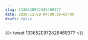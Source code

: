 ```yaml
---
slug: 1336520972426469377
date: 2020-12-09 04:00:05+00:00
draft: false
---
```


{{< tweet 1336520972426469377 >}}
